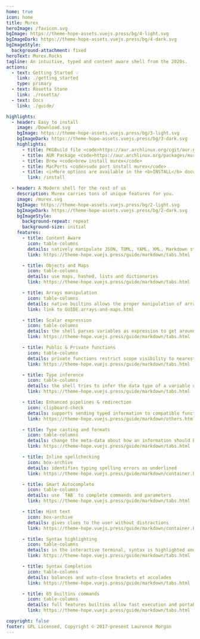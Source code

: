 ```yaml
---
home: true
icon: home
title: Murex
heroImage: /favicon.svg
bgImage: https://theme-hope-assets.vuejs.press/bg/4-light.svg
bgImageDark: https://theme-hope-assets.vuejs.press/bg/4-dark.svg
bgImageStyle:
  background-attachment: fixed
heroText: Murex.Rocks
tagline: An intuitive, typed and content aware shell from the 2020s.
actions:
  - text: Getting Started 💡
    link: ./getting_started
    type: primary
  - text: Rosetta Stone
    link: ./rosetta/
  - text: Docs
    link: ./guide/

highlights:
  - header: Easy to install
    image: /Download.svg
    bgImage: https://theme-hope-assets.vuejs.press/bg/3-light.svg
    bgImageDark: https://theme-hope-assets.vuejs.press/bg/3-dark.svg
    highlights:
      - title: PKGBuild file <code>https://aur.archlinux.org/cgit/aur.git/plain/PKGBUILD?h=murex</code>
      - title: AUR Package <code>https://aur.archlinux.org/packages/murex</code>
      - title: Brew <code>brew install murex</code>
      - title: MacPorts <code>sudo port install murex</code>
      - title: <i>More options are available in the <b>INSTALL</b> document.</i>
        link: /install

  - header: A Modern shell for the rest of us
    description: Murex carries tons of unique features for you.
    image: /murex.svg
    bgImage: https://theme-hope-assets.vuejs.press/bg/2-light.svg
    bgImageDark: https://theme-hope-assets.vuejs.press/bg/2-dark.svg
    bgImageStyle:
      background-repeat: repeat
      background-size: initial
    features:
      - title: Content Aware
        icon: table-columns
        details: natively manipulate JSON, TOML, YAML, XML, Markdown structures
        link: https://theme-hope.vuejs.press/guide/markdown/tabs.html

      - title: Objects and Maps
        icon: table-columns
        details: use maps, hashed, lists and dictionaries
        link: https://theme-hope.vuejs.press/guide/markdown/tabs.html

      - title: Arrays manipulation
        icon: table-columns
        details: native builtins allows the proper manipulation of arrays
        link: link to GUIDE.arrays-and-maps.html

      - title: Scalar expression
        icon: table-columns
        details: the shell parses variables as expression to get around accidental bugs due to spaces
        link: https://theme-hope.vuejs.press/guide/markdown/tabs.html

      - title: Public & Private functions
        icon: table-columns
        details: private functions restrict scope visibility to nearest module or source file
        link: https://theme-hope.vuejs.press/guide/markdown/tabs.html

      - title: Type inference
        icon: table-columns
        details: the shell tries to infer the data type of a variable or pipelines it manages
        link: https://theme-hope.vuejs.press/guide/markdown/tabs.html

      - title: Enhanced pipelines & redirection
        icon: clipboard-check
        details: supports sending typed information to compatible functions via redirection and pipelines
        link: https://theme-hope.vuejs.press/guide/markdown/others.html#link-check

      - title: Type casting and formats
        icon: table-columns
        details: change the meta-data about how an information should be read or displayed
        link: https://theme-hope.vuejs.press/guide/markdown/tabs.html

      - title: Inline spellchecking
        icon: box-archive
        details: identifies typing spelling errors as underlined
        link: https://theme-hope.vuejs.press/guide/markdown/container.html

      - title: Smart Autocomplete
        icon: table-columns
        details: use `TAB` to complete commands and parameters
        link: https://theme-hope.vuejs.press/guide/markdown/tabs.html

      - title: Hint text
        icon: box-archive
        details: gives clues to the user without distractions
        link: https://theme-hope.vuejs.press/guide/markdown/container.html

      - title: Syntax highlighting
        icon: table-columns
        details: in the interactive terminal, syntax is highlighted and can be pipelined
        link: https://theme-hope.vuejs.press/guide/markdown/tabs.html

      - title: Syntax Completion
        icon: table-columns
        details: balances and auto-close brackets et accolades
        link: https://theme-hope.vuejs.press/guide/markdown/tabs.html

      - title: 65 builtins commands
        icon: table-columns
        details: full features builtins allow fast execution and portability
        link: https://theme-hope.vuejs.press/guide/markdown/tabs.html

copyright: false
footer: GPL Licensed, Copyright © 2017-present Laurence Morgan
---
```


